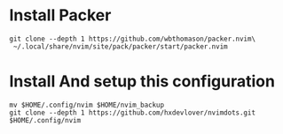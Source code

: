 # Install Packer
```
git clone --depth 1 https://github.com/wbthomason/packer.nvim\
 ~/.local/share/nvim/site/pack/packer/start/packer.nvim
```
# Install And setup this configuration
```
mv $HOME/.config/nvim $HOME/nvim_backup
git clone --depth 1 https://github.com/hxdevlover/nvimdots.git $HOME/.config/nvim
```

